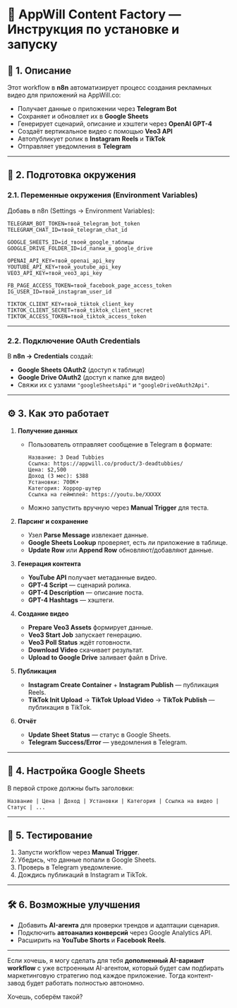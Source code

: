 # 📖 **AppWill Content Factory — Инструкция по установке и запуску**

## 🚀 1. Описание

Этот workflow в **n8n** автоматизирует процесс создания рекламных видео для приложений на AppWill.co:

* Получает данные о приложении через **Telegram Bot**
* Сохраняет и обновляет их в **Google Sheets**
* Генерирует сценарий, описание и хэштеги через **OpenAI GPT-4**
* Создаёт вертикальное видео с помощью **Veo3 API**
* Автопубликует ролик в **Instagram Reels** и **TikTok**
* Отправляет уведомления в **Telegram**

---

## 📌 2. Подготовка окружения

### **2.1. Переменные окружения (Environment Variables)**

Добавь в n8n (Settings → Environment Variables):

```
TELEGRAM_BOT_TOKEN=твой_telegram_bot_token
TELEGRAM_CHAT_ID=твой_telegram_chat_id

GOOGLE_SHEETS_ID=id_твоей_google_таблицы
GOOGLE_DRIVE_FOLDER_ID=id_папки_в_google_drive

OPENAI_API_KEY=твой_openai_api_key
YOUTUBE_API_KEY=твой_youtube_api_key
VEO3_API_KEY=твой_veo3_api_key

FB_PAGE_ACCESS_TOKEN=твой_facebook_page_access_token
IG_USER_ID=твой_instagram_user_id

TIKTOK_CLIENT_KEY=твой_tiktok_client_key
TIKTOK_CLIENT_SECRET=твой_tiktok_client_secret
TIKTOK_ACCESS_TOKEN=твой_tiktok_access_token
```

---

### **2.2. Подключение OAuth Credentials**

В **n8n → Credentials** создай:

* **Google Sheets OAuth2** (доступ к таблице)
* **Google Drive OAuth2** (доступ к папке для видео)
* Свяжи их с узлами `"googleSheetsApi"` и `"googleDriveOAuth2Api"`.

---

## ⚙️ 3. Как это работает

1. **Получение данных**

   * Пользователь отправляет сообщение в Telegram в формате:

     ```
     Название: 3 Dead Tubbies
     Ссылка: https://appwill.co/product/3-deadtubbies/
     Цена: $2,500
     Доход (3 мес): $388
     Установки: 700K+
     Категория: Хоррор-шутер
     Ссылка на геймплей: https://youtu.be/XXXXX
     ```
   * Можно запустить вручную через **Manual Trigger** для теста.

2. **Парсинг и сохранение**

   * Узел **Parse Message** извлекает данные.
   * **Google Sheets Lookup** проверяет, есть ли приложение в таблице.
   * **Update Row** или **Append Row** обновляют/добавляют данные.

3. **Генерация контента**

   * **YouTube API** получает метаданные видео.
   * **GPT-4 Script** — сценарий ролика.
   * **GPT-4 Description** — описание поста.
   * **GPT-4 Hashtags** — хэштеги.

4. **Создание видео**

   * **Prepare Veo3 Assets** формирует данные.
   * **Veo3 Start Job** запускает генерацию.
   * **Veo3 Poll Status** ждёт готовности.
   * **Download Video** скачивает результат.
   * **Upload to Google Drive** заливает файл в Drive.

5. **Публикация**

   * **Instagram Create Container** + **Instagram Publish** — публикация Reels.
   * **TikTok Init Upload** → **TikTok Upload Video** → **TikTok Publish** — публикация в TikTok.

6. **Отчёт**

   * **Update Sheet Status** — статус в Google Sheets.
   * **Telegram Success/Error** — уведомления в Telegram.

---

## 📂 4. Настройка Google Sheets

В первой строке должны быть заголовки:

```
Название | Цена | Доход | Установки | Категория | Ссылка на видео | Статус | ...
```

---

## 🧪 5. Тестирование

1. Запусти workflow через **Manual Trigger**.
2. Убедись, что данные попали в Google Sheets.
3. Проверь в Telegram уведомление.
4. Дождись публикаций в Instagram и TikTok.

---

## 🛠 6. Возможные улучшения

* Добавить **AI-агента** для проверки трендов и адаптации сценария.
* Подключить **автоанализ конверсий** через Google Analytics API.
* Расширить на **YouTube Shorts** и **Facebook Reels**.

---

Если хочешь, я могу сделать для тебя **дополненный AI-вариант workflow** с уже встроенным AI-агентом, который будет сам подбирать маркетинговую стратегию под каждое приложение.
Тогда контент-завод будет работать полностью автономно.

Хочешь, соберём такой?
